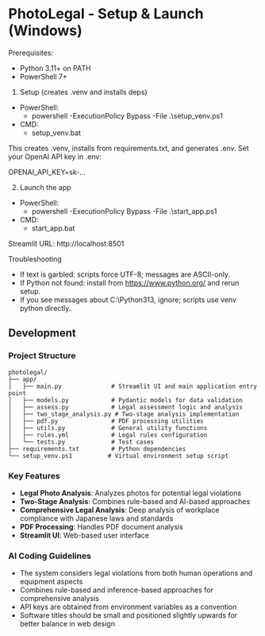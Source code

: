 # PhotoLegal - Setup & Launch (Windows)

Prerequisites:
- Python 3.11+ on PATH
- PowerShell 7+

1) Setup (creates .venv and installs deps)
- PowerShell:
  - powershell -ExecutionPolicy Bypass -File .\setup_venv.ps1
- CMD:
  - setup_venv.bat

This creates .venv, installs from requirements.txt, and generates .env.
Set your OpenAI API key in .env:

OPENAI_API_KEY=sk-...

2) Launch the app
- PowerShell:
  - powershell -ExecutionPolicy Bypass -File .\start_app.ps1
- CMD:
  - start_app.bat

Streamlit URL: http://localhost:8501

Troubleshooting
- If text is garbled: scripts force UTF-8; messages are ASCII-only.
- If Python not found: install from https://www.python.org/ and rerun setup.
- If you see messages about C:\\Python313, ignore; scripts use venv python directly.

## Development

### Project Structure
```
photolegal/
├── app/
│   ├── main.py              # Streamlit UI and main application entry point
│   ├── models.py            # Pydantic models for data validation
│   ├── assess.py            # Legal assessment logic and analysis
│   ├── two_stage_analysis.py # Two-stage analysis implementation
│   ├── pdf.py               # PDF processing utilities
│   ├── utils.py             # General utility functions
│   ├── rules.yml            # Legal rules configuration
│   └── tests.py             # Test cases
├── requirements.txt         # Python dependencies
└── setup_venv.ps1          # Virtual environment setup script
```

### Key Features
- **Legal Photo Analysis**: Analyzes photos for potential legal violations
- **Two-Stage Analysis**: Combines rule-based and AI-based approaches
- **Comprehensive Legal Analysis**: Deep analysis of workplace compliance with Japanese laws and standards
- **PDF Processing**: Handles PDF document analysis
- **Streamlit UI**: Web-based user interface

### AI Coding Guidelines
- The system considers legal violations from both human operations and equipment aspects
- Combines rule-based and inference-based approaches for comprehensive analysis
- API keys are obtained from environment variables as a convention
- Software titles should be small and positioned slightly upwards for better balance in web design

